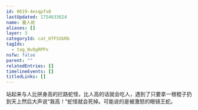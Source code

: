 ```yaml
---
id: 0619-4esqpfo8
lastUpdated: 1754633624
name: 量人蛇
aliases: []
layer: 3
categoryId: cat_OfFSSbRb
tagIds:
  - tag_NvOgRPPx
nsfw: false
parent: ""
relatedEntries: []
timelineEvents: []
titledLinks: []
---
```


站起来与人比拼身高的拦路蛇怪，比人高的话就会吃人，遇到了只要拿一根棍子扔到天上然后大声说“我高！”蛇怪就会死掉。可能说的是被激怒的眼镜王蛇。